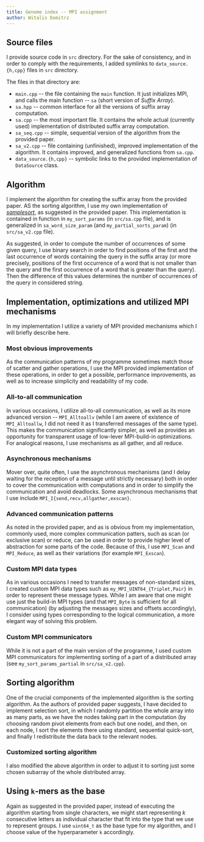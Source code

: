 ```yaml
---
title: Genome index -- MPI assignment
author: Witalis Domitrz
---
```


## Source files

I provide source code in `src` directory. For the sake of consistency, and in order to comply with the requirements, I added symlinks to `data_source.{h,cpp}` files in `src` directory.

The files in that directory are:

* `main.cpp` -- the file containing the `main` function. It just initializes MPI, and calls the main function -- `sa` (short version of *Suffix Array*).
* `sa.hpp` -- common interface for all the versions of suffix array computation.
* `sa.cpp` -- the most important file. It contains the whole actual (currently used) implementation of distributed suffix array computation.
* `sa_seq.cpp` -- simple, sequential version of the algorithm from the provided paper.
* `sa_v2.cpp` -- file containing (unfinished), improved implementation of the algorithm. It contains improved, and generalized functions from `sa.cpp`.
* `data_source.{h,cpp}` -- symbolic links to the provided implementation of `DataSource` class.

## Algorithm

I implement the algorithm for creating the suffix array from the provided paper. AS the sorting algorithm, I use my own implementation of [*samplesort*](https://en.wikipedia.org/wiki/Samplesort), as suggested in the provided paper. This implementation is contained in function in `my_sort_params` (in `src/sa.cpp` file), and is generalized in `sa_word_size_param` (and `my_partial_sorts_param`) (in `src/sa_v2.cpp` file).

As suggested, in order to compute the number of occurrences of some given query, I use binary search in order to find positions of the first and the last occurrence of words containing the query in the suffix array (or more precisely, positions of the first occurrence of a word that is not smaller than the query and the first occurrence of a word that is greater than the query). Then the difference of this values determines the number of occurrences of the query in considered string.

## Implementation, optimizations and utilized MPI mechanisms

In my implementation I utilize a variety of MPI provided mechanisms which I will briefly describe here.

### Most obvious improvements

As the communication patterns of my programme sometimes match those of scatter and gather operations, I use the MPI provided implementation of these operations, in order to get a possible, performance improvements, as well as to increase simplicity and readability of my code.

### All-to-all communication

In various occasions, I utilize all-to-all communication, as well as its more advanced version -- `MPI_Alltoallv` (while I am awere of existence of `MPI_Alltoallw`, I did not need it as I transferred messages of the same type). This makes the communication significantly simpler, as well as provides an opportunity for transparent usage of low-lever MPI-build-in optimizations. For analogical reasons, I use mechanisms as all gather, and all reduce.

### Asynchronous mechanisms

Mover over, quite often, I use the asynchronous mechanisms (and I delay waiting for the reception of a message until strictly necessary) both in order to cover the communication with computations and in order to simplify the communication and avoid deadlocks. Some asynchronous mechanisms that I use include `MPI_I{send,recv,allgather,exscan}`.

### Advanced communication patterns

As noted in the provided paper, and as is obvious from my implementation, commonly used, more complex communication patters, such as scan (or exclusive scan) or reduce, can be used in order to provide higher level of abstraction for some parts of the code. Because of this, I use `MPI_Scan` and `MPI_Reduce`, as well as their variations (for example `MPI_Exscan`).

### Custom MPI data types

As in various occasions I need to transfer messages of non-standard sizes, I created custom MPI data types such as `my_MPI_UINT64_{Triplet,Pair}` in order to represent these message types. While I am aware that one might use just the build-in MPI types (and that `MPI_Byte` is sufficient for all communication) (by adjusting the messages sizes and offsets accordingly), I consider using types corresponding to the logical communication, a more elegant way of solving this problem.

### Custom MPI communicators

While it is not a part of the main version of the programme, I used custom MPI communicators for implementing sorting of a part of a distributed array (see `my_sort_params_partial` in `src/sa_v2.cpp`).

## Sorting algorithm

One of the crucial components of the implemented algorithm is the sorting algorithm. As the authors of provided paper suggests, I have decided to implement selection sort, in which I randomly partition the whole array into as many parts, as we have the nodes taking part in the computation (by choosing random pivot elements from each but one node), and then, on each node, I sort the elements there using standard, sequential quick-sort, and finally I redistribute the data back to the relevant nodes.

### Customized sorting algorithm

I also modified the above algorithm in order to adjust it to sorting just some chosen subarray of the whole distributed array.

## Using `k`-mers as the base

Again as suggested in the provided paper, instead of executing the algorithm starting from single characters, we might start representing $k$ consecutive letters as individual character that fit into the type that we use to represent groups. I use `uint64_t` as the base type for my algorithm, and I choose value of the hyperparameter `k` accordingly.
